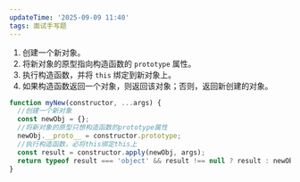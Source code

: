 ```yaml
---
updateTime: '2025-09-09 11:40'
tags: 面试手写题
---
```

1. 创建一个新对象。
2. 将新对象的原型指向构造函数的 `prototype` 属性。
3. 执行构造函数，并将 `this` 绑定到新对象上。
4. 如果构造函数返回一个对象，则返回该对象；否则，返回新创建的对象。

```javascript
function myNew(constructor, ...args) {
  //创建一个新对象
  const newObj = {};
  //将新对象的原型只想构造函数的prototype属性
  newObj.__proto__ = constructor.prototype;
  //执行构造函数，必将this绑定this上
  const result = constructor.apply(newObj, args);
  return typeof result === 'object' && result !== null ? result : newObj;
}
```
